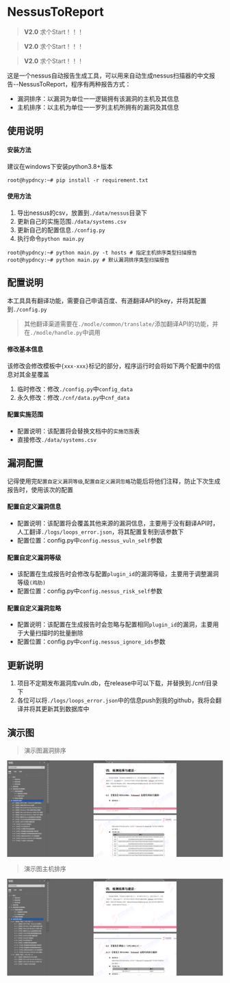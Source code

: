# NessusToReport

> **V2.0** 求个Start！！！

> **V2.0** 求个Start！！！

> **V2.0** 求个Start！！！

这是一个nessus自动报告生成工具，可以用来自动生成nessus扫描器的中文报告--NessusToReport，程序有两种报告方式：

- 漏洞排序：以漏洞为单位一一逻辑拥有该漏洞的主机及其信息
- 主机排序：以主机为单位一一罗列主机所拥有的漏洞及其信息

## 使用说明

#### 安装方法

建议在windows下安装python3.8+版本

```shell script
root@hypdncy:~# pip install -r requirement.txt
```
#### 使用方法
1. 导出nessus的csv，放置到`./data/nessus`目录下
1. 更新自己的实施范围`./data/systems.csv`
1. 更新自己的配置信息`./config.py`
1. 执行命令`python main.py`

```shell script
root@hypdncy:~# python main.py -t hosts # 指定主机排序类型扫描报告
root@hypdncy:~# python main.py # 默认漏洞排序类型扫描报告
```

## 配置说明

本工具具有翻译功能，需要自己申请百度、有道翻译API的key，并将其配置到`./config.py`
>其他翻译渠道需要在`./modle/common/translate/`添加翻译API的功能，并在`./modle/handle.py`中调用

#### 修改基本信息

该修改会修改模板中`{xxx-xxx}`标记的部分，程序运行时会将如下两个配置中的信息对其金星覆盖

1. 临时修改：修改`./config.py`中`config_data`
1. 永久修改：修改`./cnf/data.py`中`cnf_data`

#### 配置实施范围

- 配置说明：该配置将会替换文档中的`实施范围`表
- 直接修改`./data/systems.csv`

## 漏洞配置

记得使用完`配置自定义漏洞等级`,`配置自定义漏洞忽略`功能后将他们注释，防止下次生成报告时，使用该次的配置

#### 配置自定义漏洞信息

- 配置说明：该配置将会覆盖其他来源的漏洞信息，主要用于没有翻译API时，人工翻译`./logs/loops_error.json`，将其配置复制到该参数下
- 配置位置：config.py中`config.nessus_vuln_self`参数

#### 配置自定义漏洞等级

- 该配置在生成报告时会修改与配置`plugin_id`的漏洞等级，主要用于调整漏洞等级`(鸡肋)`
- 配置位置：config.py中`config.nessus_risk_self`参数

#### 配置自定义漏洞忽略

- 配置说明：该配置在生成报告时会忽略与配置相同`plugin_id`的漏洞，主要用于大量扫描时的批量删除
- 配置位置：config.py中`config.nessus_ignore_ids`参数

## 更新说明

1. 项目不定期发布漏洞库vuln.db，在release中可以下载，并替换到./cnf/目录下
2. 各位可以将`./logs/loops_error.json`中的信息push到我的github，我将会翻译并将其更新其到数据库中

## 演示图

>演示图漏洞排序

![演示图](演示图漏洞排序.png)

>演示图主机排序

![演示图](演示图主机排序.png)
